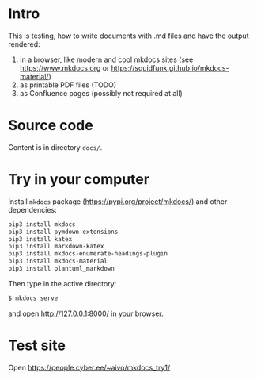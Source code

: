# Intro

This is testing, how to write documents with .md files and have the output rendered:

1. in a browser, like modern and cool mkdocs sites (see <https://www.mkdocs.org> or <https://squidfunk.github.io/mkdocs-material/>)
2. as printable PDF files (TODO)
3. as Confluence pages (possibly not required at all)

# Source code

Content is in directory `docs/`.

# Try in your computer 

Install `mkdocs` package (<https://pypi.org/project/mkdocs/>) and other dependencies:

```bash
pip3 install mkdocs
pip3 install pymdown-extensions
pip3 install katex
pip3 install markdown-katex
pip3 install mkdocs-enumerate-headings-plugin
pip3 install mkdocs-material
pip3 install plantuml_markdown
```

Then type in the active directory:
```bash
$ mkdocs serve
```

and open <http://127.0.0.1:8000/> in your browser.

# Test site

Open <https://people.cyber.ee/~aivo/mkdocs_try1/>
